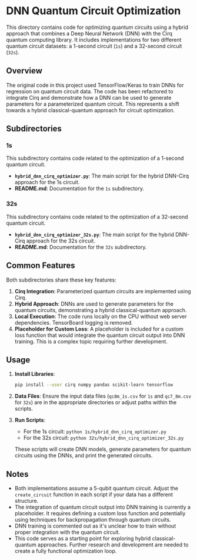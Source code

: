 # DNN Quantum Circuit Optimization

This directory contains code for optimizing quantum circuits using a hybrid approach that combines a Deep Neural Network (DNN) with the Cirq quantum computing library. It includes implementations for two different quantum circuit datasets: a 1-second circuit (`1s`) and a 32-second circuit (`32s`).

## Overview

The original code in this project used TensorFlow/Keras to train DNNs for regression on quantum circuit data. The code has been refactored to integrate Cirq and demonstrate how a DNN can be used to generate parameters for a parameterized quantum circuit. This represents a shift towards a hybrid classical-quantum approach for circuit optimization.

## Subdirectories

### 1s

This subdirectory contains code related to the optimization of a 1-second quantum circuit.

-   **`hybrid_dnn_cirq_optimizer.py`**: The main script for the hybrid DNN-Cirq approach for the 1s circuit.
-   **README.md**: Documentation for the `1s` subdirectory.

### 32s

This subdirectory contains code related to the optimization of a 32-second quantum circuit.

-   **`hybrid_dnn_cirq_optimizer_32s.py`**: The main script for the hybrid DNN-Cirq approach for the 32s circuit.
-   **README.md**: Documentation for the `32s` subdirectory.

## Common Features

Both subdirectories share these key features:

1. **Cirq Integration**: Parameterized quantum circuits are implemented using Cirq.
2. **Hybrid Approach**: DNNs are used to generate parameters for the quantum circuits, demonstrating a hybrid classical-quantum approach.
3. **Local Execution**: The code runs locally on the CPU without web server dependencies. TensorBoard logging is removed.
4. **Placeholder for Custom Loss**: A placeholder is included for a custom loss function that would integrate the quantum circuit output into DNN training. This is a complex topic requiring further development.

## Usage

1. **Install Libraries**:

    ```bash
    pip install --user cirq numpy pandas scikit-learn tensorflow
    ```

2. **Data Files**: Ensure the input data files (`qc8m_1s.csv` for `1s` and `qc7_8m.csv` for `32s`) are in the appropriate directories or adjust paths within the scripts.

3. **Run Scripts**:

    -   For the 1s circuit: `python 1s/hybrid_dnn_cirq_optimizer.py`
    -   For the 32s circuit: `python 32s/hybrid_dnn_cirq_optimizer_32s.py`

    These scripts will create DNN models, generate parameters for quantum circuits using the DNNs, and print the generated circuits.

## Notes

-   Both implementations assume a 5-qubit quantum circuit. Adjust the `create_circuit` function in each script if your data has a different structure.
-   The integration of quantum circuit output into DNN training is currently a placeholder. It requires defining a custom loss function and potentially using techniques for backpropagation through quantum circuits.
-   DNN training is commented out as it's unclear how to train without proper integration with the quantum circuit.
-   This code serves as a starting point for exploring hybrid classical-quantum approaches. Further research and development are needed to create a fully functional optimization loop.